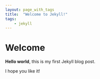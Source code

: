 ```yaml
---
layout: page_with_tags
title:  "Welcome to Jekyll!"
tags:
    - jekyll
---
```


# Welcome

**Hello world**, this is my first Jekyll blog post.

I hope you like it!
